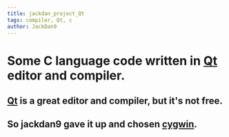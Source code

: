 ```yaml
---
title: jackdan_project_Qt
tags: compiler, Qt, c
author: JackDan9
---
```

# Some C language code written in [Qt][1] editor and compiler.
## [Qt][2] is a great editor and compiler, but it's not free.
## So jackdan9 gave it up and chosen [cygwin][3].


  [1]: https://www.qt.io/
  [2]: https://www1.qt.io/buy-product/
  [3]: http://www.cygwin.com/